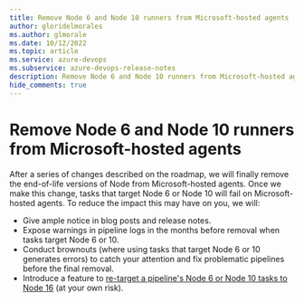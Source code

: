 ```yaml
---
title: Remove Node 6 and Node 10 runners from Microsoft-hosted agents
author: gloridelmorales
ms.author: glmorale
ms.date: 10/12/2022
ms.topic: article
ms.service: azure-devops
ms.subservice: azure-devops-release-notes
description: Remove Node 6 and Node 10 runners from Microsoft-hosted agents
hide_comments: true
---
```


# Remove Node 6 and Node 10 runners from Microsoft-hosted agents

After a series of changes described on the roadmap, we will finally remove the end-of-life versions of Node from Microsoft-hosted agents. Once we make this change, tasks that target Node 6 or Node 10 will fail on Microsoft-hosted agents. To reduce the impact this may have on you, we will:

- Give ample notice in blog posts and release notes.
- Expose warnings in pipeline logs in the months before removal when tasks target Node 6 or 10.
- Conduct brownouts (where using tasks that target Node 6 or 10 generates errors) to catch your attention and fix problematic pipelines before the final removal.
- Introduce a feature to [re-target a pipeline's Node 6 or Node 10 tasks to Node 16](pick-next-runner.md) (at your own risk).